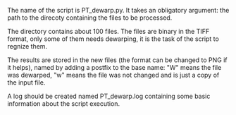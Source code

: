 The name of the script is PT_dewarp.py.  It takes an obligatory
argument: the path to the direcoty containing the files to be
processed.

The directory contains about 100 files. The files are binary in the
TIFF format, only some of them needs dewarping, it is the task of the
script to regnize them.

The results are stored in the new files (the format can be changed to
PNG if it helps), named by adding a postfix to the base name: "W"
means the file was dewarped, "w" means the file was not changed and is
just a copy of the input file.

A log should be created named PT_dewarp.log containing some basic
information about the script execution.
